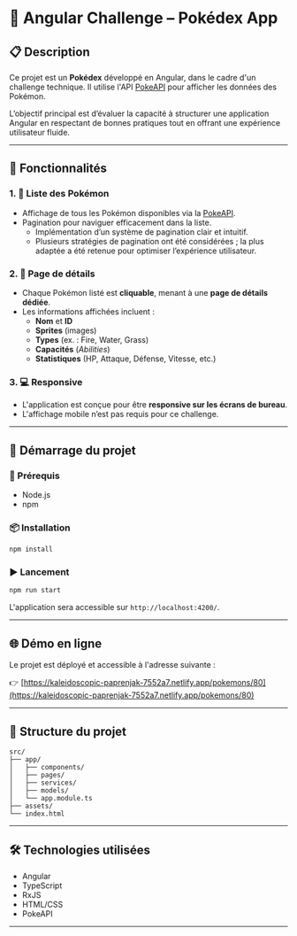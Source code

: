 
# 🧪 Angular Challenge – Pokédex App

## 📋 Description

Ce projet est un **Pokédex** développé en Angular, dans le cadre d'un challenge technique. Il utilise l'API [PokeAPI](https://pokeapi.co/docs/v2) pour afficher les données des Pokémon.

L’objectif principal est d’évaluer la capacité à structurer une application Angular en respectant de bonnes pratiques tout en offrant une expérience utilisateur fluide.

---

## 🎯 Fonctionnalités

### 1. 🧾 Liste des Pokémon
- Affichage de tous les Pokémon disponibles via la [PokeAPI](https://pokeapi.co/docs/v2).
- Pagination pour naviguer efficacement dans la liste.
  - Implémentation d’un système de pagination clair et intuitif.
  - Plusieurs stratégies de pagination ont été considérées ; la plus adaptée a été retenue pour optimiser l’expérience utilisateur.

### 2. 📄 Page de détails
- Chaque Pokémon listé est **cliquable**, menant à une **page de détails dédiée**.
- Les informations affichées incluent :
  - **Nom** et **ID**
  - **Sprites** (images)
  - **Types** (ex. : Fire, Water, Grass)
  - **Capacités** (_Abilities_)
  - **Statistiques** (HP, Attaque, Défense, Vitesse, etc.)

### 3. 💻 Responsive
- L'application est conçue pour être **responsive sur les écrans de bureau**.
- L'affichage mobile n’est pas requis pour ce challenge.

---

## 🚀 Démarrage du projet

### 🔧 Prérequis
- Node.js
- npm

### 📦 Installation

```bash
npm install
```

### ▶️ Lancement

```bash
npm run start
```

L'application sera accessible sur `http://localhost:4200/`.

---

## 🌐 Démo en ligne

Le projet est déployé et accessible à l'adresse suivante :

👉 [https://kaleidoscopic-paprenjak-7552a7.netlify.app/pokemons/80](https://kaleidoscopic-paprenjak-7552a7.netlify.app/pokemons/80)

---

## 📁 Structure du projet

```
src/
├── app/
│   ├── components/
│   ├── pages/
│   ├── services/
│   ├── models/
│   └── app.module.ts
├── assets/
└── index.html
```

---

## 🛠️ Technologies utilisées

- Angular
- TypeScript
- RxJS
- HTML/CSS
- PokeAPI

---
